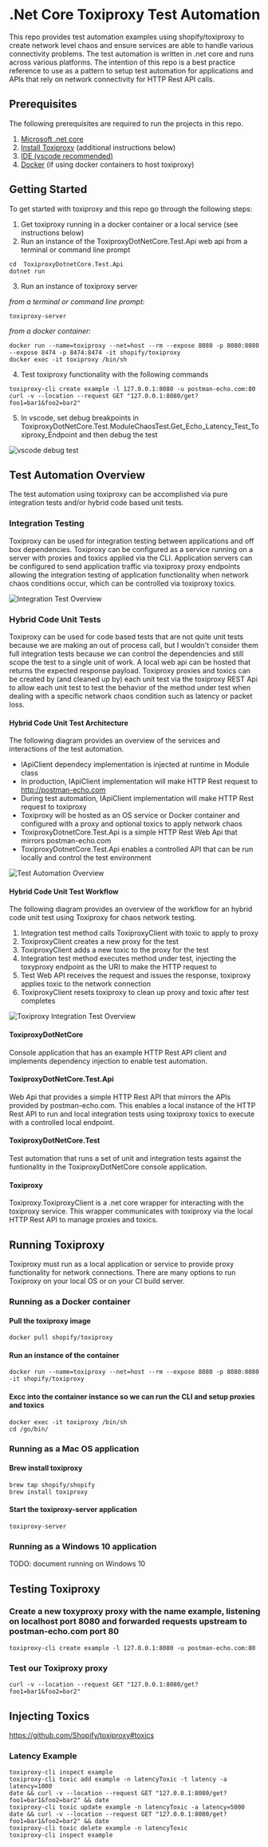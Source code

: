 # .Net Core Toxiproxy Test Automation
This repo provides test automation examples using shopify/toxiproxy to create network level chaos and ensure services are able to handle various connectivity problems. The test automation is written in .net core and runs across various platforms. The intention of this repo is a best practice reference to use as a pattern to setup test automation for applications and APIs that rely on network connectivity for HTTP Rest API calls.

## Prerequisites
The following prerequisites are required to run the projects in this repo.

1. [Microsoft .net core](https://dotnet.microsoft.com/download)
2. [Install Toxiproxy](https://github.com/Shopify/toxiproxy#1-installing-toxiproxy) (additional instructions below)
3. [IDE (vscode recommended)](https://code.visualstudio.com/download)
4. [Docker](https://www.docker.com/get-started) (if using docker containers to host toxiproxy)

## Getting Started
To get started with toxiproxy and this repo go through the following steps:

1. Get toxiproxy running in a docker container or a local service (see instructions below)
2. Run an instance of the ToxiproxyDotNetCore.Test.Api web api from a terminal or command line prompt

```
cd  ToxiproxyDotnetCore.Test.Api
dotnet run
```

3. Run an instance of toxiproxy server

*from a terminal or command line prompt:*
```
toxiproxy-server
```

*from a docker container:*
```
docker run --name=toxiproxy --net=host --rm --expose 8080 -p 8080:8080 --expose 8474 -p 8474:8474 -it shopify/toxiproxy
docker exec -it toxiproxy /bin/sh
```

4. Test toxiproxy functionality with the following commands

```
toxiproxy-cli create example -l 127.0.0.1:8080 -u postman-echo.com:80
curl -v --location --request GET "127.0.0.1:8080/get?foo1=bar1&foo2=bar2"
```

5. In vscode, set debug breakpoints in ToxiproxyDotNetCore.Test.ModuleChaosTest.Get_Echo_Latency_Test_Toxiproxy_Endpoint and then debug the test

![vscode debug test](vscode-debug-test.png)

## Test Automation Overview
The test automation using toxiproxy can be accomplished via pure integration tests and/or hybrid code based unit tests.

### Integration Testing
Toxiproxy can be used for integration testing between applications and off box dependencies. Toxiproxy can be configured as a service running on a server with proxies and toxics applied via the CLI. Application servers can be configured to send application traffic via toxiproxy proxy endpoints allowing the integration testing of application functionality when network chaos conditions occur, which can be controlled via toxiproxy toxics.

![Integration Test Overview](integration-test-overview.png)

### Hybrid Code Unit Tests
Toxiproxy can be used for code based tests that are not quite unit tests because we are making an out of process call, but I wouldn't consider them full integration tests because we can control the dependencies and still scope the test to a single unit of work. A local web api can be hosted that returns the expected response payload. Toxiproxy proxies and toxics can be created by (and cleaned up by) each unit test via the toxiproxy REST Api to allow each unit test to test the behavior of the method under test when dealing with a specific network chaos condition such as latency or packet loss.

#### Hybrid Code Unit Test Architecture
The following diagram provides an overview of the services and interactions of the test automation.

- IApiClient dependecy implementation is injected at runtime in Module class
- In production, IApiClient implementation will make HTTP Rest request to http://postman-echo.com
- During test automation, IApiClient implementation will make HTTP Rest request to toxiproxy
- Toxiproxy will be hosted as an OS service or Docker container and configured with a proxy and optional toxics to apply network chaos
- ToxiproxyDotnetCore.Test.Api is a simple HTTP Rest Web Api that mirrors postman-echo.com
- ToxiproxyDotnetCore.Test.Api enables a controlled API that can be run locally and control the test environment

![Test Automation Overview](test-automation-architecture.png)

#### Hybrid Code Unit Test Workflow
The following diagram provides an overview of the workflow for an hybrid code unit test using Toxiproxy for chaos network testing.

1. Integration test method calls ToxiproxyClient with toxic to apply to proxy
2. ToxiproxyClient creates a new proxy for the test
3. ToxiproxyClient adds a new toxic to the proxy for the test
4. Integration test method executes method under test, injecting the toxyproxy endpoint as the URI to make the HTTP request to
5. Test Web API receives the request and issues the response, toxiproxy applies toxic to the network connection
6. ToxiproxyClient resets toxiproxy to clean up proxy and toxic after test completes

![Toxiproxy Integration Test Overview](toxiproxy-integration-test-overview.png)

#### ToxiproxyDotNetCore
Console application that has an example HTTP Rest API client and implements dependency injection to enable test automation.

#### ToxiproxyDotNetCore.Test.Api
Web Api that provides a simple HTTP Rest API that mirrors the APIs provided by postman-echo.com. This enables a local instance of the HTTP Rest API to run and local integration tests using toxiproxy toxics to execute with a controlled local endpoint.

#### ToxiproxyDotNetCore.Test
Test automation that runs a set of unit and integration tests against the funtionality in the ToxiproxyDotNetCore console application.

#### Toxiproxy
Toxiproxy.ToxiproxyClient is a .net core wrapper for interacting with the toxiproxy service. This wrapper communicates with toxiproxy via the local HTTP Rest API to manage proxies and toxics.

## Running Toxiproxy
Toxiproxy must run as a local application or service to provide proxy functionality for network connections. There are many options to run Toxiproxy on your local OS or on your CI build server.

### Running as a Docker container

#### Pull the toxiproxy image
```
docker pull shopify/toxiproxy
```

#### Run an instance of the container
```
docker run --name=toxiproxy --net=host --rm --expose 8080 -p 8080:8080 -it shopify/toxiproxy
```

#### Excc into the container instance so we can run the CLI and setup proxies and toxics 
```
docker exec -it toxiproxy /bin/sh
cd /go/bin/
```

### Running as a Mac OS application

#### Brew install toxiproxy
```
brew tap shopify/shopify
brew install toxiproxy
```

#### Start the toxiproxy-server application
```
toxiproxy-server
```

### Running as a Windows 10 application
TODO: document running on Windows 10

## Testing Toxiproxy

### Create a new toxyproxy proxy with the name example, listening on localhost port 8080 and forwarded requests upstream to postman-echo.com port 80
```
toxiproxy-cli create example -l 127.0.0.1:8080 -u postman-echo.com:80
```

### Test our Toxiproxy proxy
```
curl -v --location --request GET "127.0.0.1:8080/get?foo1=bar1&foo2=bar2"
```

## Injecting Toxics

https://github.com/Shopify/toxiproxy#toxics


### Latency Example

```
toxiproxy-cli inspect example
toxiproxy-cli toxic add example -n latencyToxic -t latency -a latency=1000
date && curl -v --location --request GET "127.0.0.1:8080/get?foo1=bar1&foo2=bar2" && date
toxiproxy-cli toxic update example -n latencyToxic -a latency=5000
date && curl -v --location --request GET "127.0.0.1:8080/get?foo1=bar1&foo2=bar2" && date
toxiproxy-cli toxic delete example -n latencyToxic
toxiproxy-cli inspect example
```